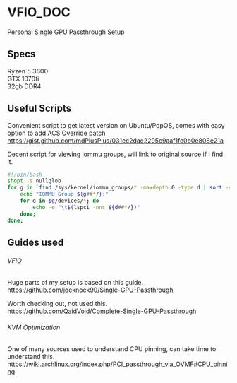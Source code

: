 # VFIO_DOC
Personal Single GPU Passthrough Setup

## Specs  
Ryzen 5 3600  
GTX 1070ti  
32gb DDR4  

## Useful Scripts
Convenient script to get latest version on Ubuntu/PopOS, comes with easy option to add ACS Override patch  
https://gist.github.com/mdPlusPlus/031ec2dac2295c9aaf1fc0b0e808e21a

Decent script for viewing iommu groups, will link to original source if I find it.
```bash
#!/bin/bash
shopt -s nullglob
for g in `find /sys/kernel/iommu_groups/* -maxdepth 0 -type d | sort -V`; do
    echo "IOMMU Group ${g##*/}:"
    for d in $g/devices/*; do
        echo -e "\t$(lspci -nns ${d##*/})"
    done;
done;
```
## Guides used
###### VFIO
Huge parts of my setup is based on this guide.  
https://github.com/joeknock90/Single-GPU-Passthrough  

Worth checking out, not used this.  
https://github.com/QaidVoid/Complete-Single-GPU-Passthrough  

###### KVM Optimization
One of many sources used to understand CPU pinning, can take time to understand this.  
https://wiki.archlinux.org/index.php/PCI_passthrough_via_OVMF#CPU_pinning

